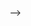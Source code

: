 <!-- 記事タイトル:用語解説集-計算機科学-アーキテクチャ-性能 -->
<!-- 記事URL:https://github.com/takata150802/tech_glossary/blob/main/output/cs-arch-perf.md# -->

<!-- 
## アーキテクチャシミュレータ | Architecture Simulator <!-- entry_word_and_anchor:CS_ARCH_PERL_ -->
-->

